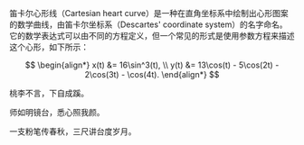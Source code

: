 笛卡尔心形线（Cartesian heart curve）是一种在直角坐标系中绘制出心形图案的数学曲线，由笛卡尔坐标系（Descartes' coordinate system）的名字命名。它的数学表达式可以由不同的方程定义，但一个常见的形式是使用参数方程来描述这个心形，如下所示：

$$
\begin{align*}
x(t) &= 16\sin^3(t), \\
y(t) &= 13\cos(t) - 5\cos(2t) - 2\cos(3t) - \cos(4t).  
\end{align*}
$$

桃李不言，下自成蹊。

师如明镜台，悉心照我颜。

一支粉笔传春秋，三尺讲台度岁月。

